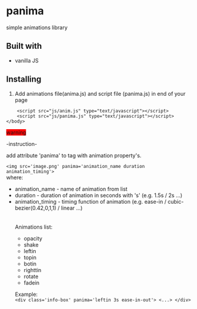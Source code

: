 # panima
simple animations library

## Built with

- vanilla JS

## Installing

1. Add animations file(anima.js) and script file (panima.js) in end of your page
```
    <script src="js/anim.js" type="text/javascript"></script>
    <script src="js/panima.js" type="text/javascript"></script>
</body>
```
 
<span style="background-color: red;">warning</span>

-instruction-

add attribute 'panima' to tag with animation property's. <br>

```<img src='image.png' panima='animation_name duration animation_timing'>```
<br>
where: <br>
<ul>
    <li>animation_name - name of animation from list</li>
    <li>duration - duration of animation in seconds with 's' (e.g. 1.5s / 2s ...)</li>
    <li>animation_timing - timing function of animation (e.g. ease-in / cubic-bezier(0.42,0,1,1) / linear ...)</li>
<br>
<br>Animations list:
<ul>
    <li>opacity</li>
    <li>shake</li>
    <li>leftin</li>
    <li>topin</li>
    <li>botin</li>
    <li>righttin</li>
    <li>rotate</li>
    <li>fadein</li>
</ul>

Example: <br>
```<div class='info-box' panima='leftin 3s ease-in-out'> <...> </div>```
